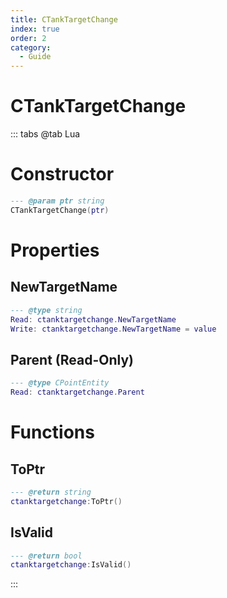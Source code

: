 ```yaml
---
title: CTankTargetChange
index: true
order: 2
category:
  - Guide
---
```


# CTankTargetChange

::: tabs
@tab Lua
# Constructor
```lua
--- @param ptr string
CTankTargetChange(ptr)
```
# Properties
## NewTargetName 
```lua
--- @type string
Read: ctanktargetchange.NewTargetName
Write: ctanktargetchange.NewTargetName = value
```
## Parent (Read-Only)
```lua
--- @type CPointEntity
Read: ctanktargetchange.Parent
```
# Functions
## ToPtr
```lua
--- @return string
ctanktargetchange:ToPtr()
```
## IsValid
```lua
--- @return bool
ctanktargetchange:IsValid()
```

:::